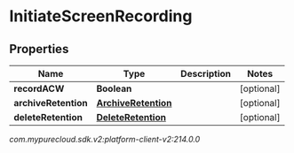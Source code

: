 # InitiateScreenRecording


## Properties

| Name | Type | Description | Notes |
| ------------ | ------------- | ------------- | ------------- |
| **recordACW** | **Boolean** |  |  [optional] |
| **archiveRetention** | [**ArchiveRetention**](ArchiveRetention) |  |  [optional] |
| **deleteRetention** | [**DeleteRetention**](DeleteRetention) |  |  [optional] |




_com.mypurecloud.sdk.v2:platform-client-v2:214.0.0_
